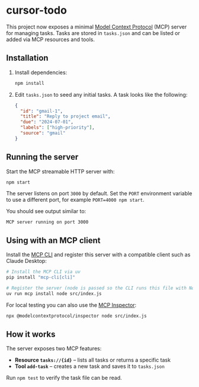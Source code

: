 # cursor-todo

This project now exposes a minimal [Model Context Protocol](https://modelcontextprotocol.io/) (MCP) server for managing tasks. Tasks are stored in `tasks.json` and can be listed or added via MCP resources and tools.

## Installation

1. Install dependencies:

   ```bash
   npm install
   ```

2. Edit `tasks.json` to seed any initial tasks. A task looks like the following:

   ```json
   {
     "id": "gmail-1",
     "title": "Reply to project email",
     "due": "2024-07-01",
     "labels": ["high-priority"],
     "source": "gmail"
   }
   ```

## Running the server

Start the MCP streamable HTTP server with:

```bash
npm start
```

The server listens on port `3000` by default. Set the `PORT` environment variable to use a different port, for example `PORT=4000 npm start`.

You should see output similar to:

```
MCP server running on port 3000
```

## Using with an MCP client

Install the [MCP CLI](https://pypi.org/project/mcp-cli/) and register this server with a compatible client such as Claude Desktop:

```bash
# Install the MCP CLI via uv
pip install "mcp-cli[cli]"

# Register the server (node is passed so the CLI runs this file with Node.js)
uv run mcp install node src/index.js
```

For local testing you can also use the [MCP Inspector](https://github.com/modelcontextprotocol/inspector):

```bash
npx @modelcontextprotocol/inspector node src/index.js
```

## How it works

The server exposes two MCP features:

- **Resource `tasks://{id}`** – lists all tasks or returns a specific task
- **Tool `add-task`** – creates a new task and saves it to `tasks.json`

Run `npm test` to verify the task file can be read.
